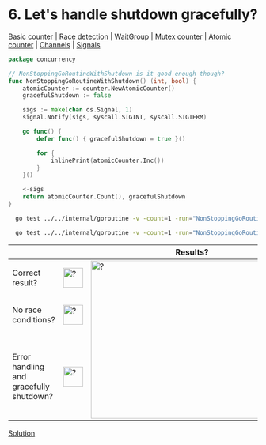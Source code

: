 # 6. Let's handle shutdown gracefully?

[Basic counter](counter/basic.md) | [Race detection](race/race.md) | [WaitGroup](../../internal/buildingblocks/sync/waitgroup/README.md) | [Mutex counter](counter/mutex.md) | [Atomic counter](counter/atomic.md) | [Channels](../../internal/buildingblocks/channel/README.md) | [Signals](../../internal/buildingblocks/signal/README.md)

```go
package concurrency

// NonStoppingGoRoutineWithShutdown is it good enough though?
func NonStoppingGoRoutineWithShutdown() (int, bool) {
	atomicCounter := counter.NewAtomicCounter()
	gracefulShutdown := false

	sigs := make(chan os.Signal, 1)
	signal.Notify(sigs, syscall.SIGINT, syscall.SIGTERM)

	go func() {
		defer func() { gracefulShutdown = true }()

		for {
			inlinePrint(atomicCounter.Inc())
		}
	}()

	<-sigs
	return atomicCounter.Count(), gracefulShutdown
}
```

```bash
  go test ../../internal/goroutine -v -count=1 -run="NonStoppingGoRoutineWithShutdown$" 
```

```bash
  go test ../../internal/goroutine -v -count=1 -run="NonStoppingGoRoutineWithShutdown$" -race 
```

<table>
<thead> 
  <tr> 
    <th colspan="3">Results?</th> 
  </tr>
</thead>
<tbody>
  <tr>
    <td>Correct result?</td>
    <td><img height="40" src="../images/question.svg" width="40" alt="?"/></td>
    <td rowspan="3"><img height="320" src="https://media.giphy.com/media/48YKCwrp4Kt8I/giphy.gif" width="568" alt="?"/></td>
  </tr> 
  <tr>
    <td>No race conditions?</td>
    <td><img height="40" src="../images/question.svg" width="40" alt="?"/></td> 
  </tr>
  <tr>
    <td>Error handling and gracefully shutdown?</td>
    <td><img height="40" src="../images/question.svg" width="40" alt="?"/></td>
  </tr>
</tbody>
</table> 

[Solution](example_6_solution.md)